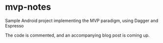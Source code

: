 mvp-notes
=========

Sample Android project implementing the MVP paradigm, using Dagger and Espresso

The code is commented, and an accompanying blog post is coming up.
